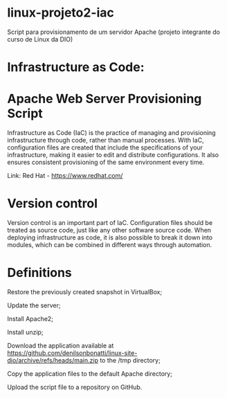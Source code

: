 # linux-projeto2-iac
Script para provisionamento de um servidor Apache (projeto integrante do curso de Linux da DIO)

# Infrastructure as Code:
# Apache Web Server Provisioning Script

Infrastructure as Code (IaC) is the practice of managing and provisioning infrastructure through code, rather than manual processes.
With IaC, configuration files are created that include the specifications of your infrastructure, making it easier to edit and distribute configurations. 
It also ensures consistent provisioning of the same environment every time.

Link: Red Hat - https://www.redhat.com/

# Version control

Version control is an important part of IaC. Configuration files should be treated as source code, just like any other software source code.
When deploying infrastructure as code, it is also possible to break it down into modules, which can be combined in different ways through automation.

# Definitions

  Restore the previously created snapshot in VirtualBox;
  
  Update the server;
  
  Install Apache2;
  
  Install unzip;
  
  Download the application available at https://github.com/denilsonbonatti/linux-site-dio/archive/refs/heads/main.zip to the /tmp directory;
  
  Copy the application files to the default Apache directory;
  
  Upload the script file to a repository on GitHub.

